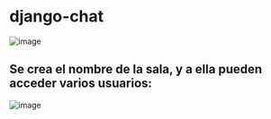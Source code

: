 # django-chat
![image](https://github.com/jonma0107/django-chat/assets/53632260/247a6f16-74b2-4ce3-ab44-bc1eae6d227f)
## Se crea el nombre de la sala, y a ella pueden acceder varios usuarios:
![image](https://github.com/jonma0107/django-chat/assets/53632260/23881e72-ba08-4b47-9f32-9076f60a50ac)

